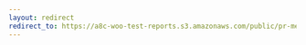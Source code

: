 ```yaml
---
layout: redirect
redirect_to: https://a8c-woo-test-reports.s3.amazonaws.com/public/pr-merge/39773/api/index.html
---
```

